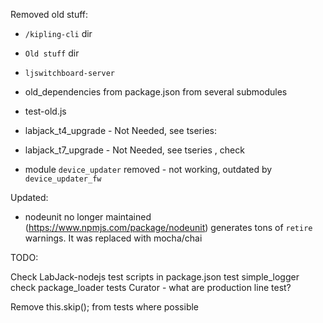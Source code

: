 Removed old stuff:

* `/kipling-cli` dir
* `Old stuff` dir
* `ljswitchboard-server`
* old_dependencies from package.json from several submodules
* test-old.js


* labjack_t4_upgrade - Not Needed, see tseries:
* labjack_t7_upgrade - Not Needed, see tseries , check 

* module `device_updater` removed - not working, outdated by `device_updater_fw`

Updated:

* nodeunit no longer maintained (https://www.npmjs.com/package/nodeunit) generates tons of `retire` warnings. It was replaced with mocha/chai

TODO:

Check LabJack-nodejs test scripts in package.json
test simple_logger
check package_loader tests
Curator - what are production line test?

Remove this.skip(); from tests where possible

